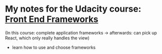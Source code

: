 # My notes for the Udacity course: [Front End Frameworks](https://classroom.udacity.com/courses/ud894)

(In this course: complete application frameworks -> afterwards: can pick up React, which only really handles the view)

- learn how to use and choose frameworks
